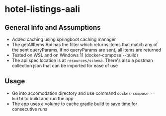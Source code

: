 # hotel-listings-aali

## General Info and Assumptions

* Added caching using springboot caching manager
* The getAllItems Api has the filter which returns items that match any of the sent queryParams, if no queryParams are sent, all items are returned
* Tested on WSL and on Windows 11 (docker-compose --build)
* The api spec location is at `resources/schema`. There's also a postman collection json that can be imported for ease of
  use

## Usage

* Go into accomodation directory and use command `docker-compose --build` to build and run the app
* The app uses a volume to cache gradle build to save time for consecutive runs
